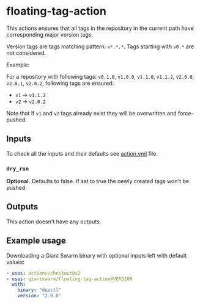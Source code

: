 # floating-tag-action

This actions ensures that all tags in the repository in the current path have
corresponding major version tags.

Version tags are tags matching pattern: `v*.*.*`. Tags starting with `v0.*` are
not considered.

Example:

For a repository with following tags: `v0.1.0`, `v1.0.0`, `v1.1.0`, `v1.1.2`,
`v2.0.0`, `v2.0.1`, `v2.0.2`, following tags are ensured:

- `v1` -> `v1.1.2`
- `v2` -> `v2.0.2`

Note that if `v1` and `v2` tags already exist they will be overwritten and
force-pushed.

## Inputs

To check all the inputs and their defaults see [action.yml](action.yml) file.

### `dry_run`

**Optional.** Defaults to false. If set to true the newly created tags won't be
pushed.

## Outputs

This action doesn't have any outputs.

## Example usage

Downloading a Giant Swarm binary with optional inputs left with default values:

```yaml
- uses: actions/checkout@v2
- uses: giantswarm/floating-tag-action@VERSION
  with:
    binary: "devctl"
    version: "2.0.0"
```
